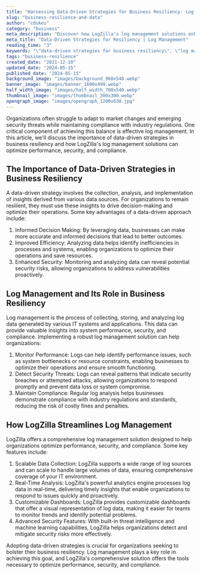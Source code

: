 ```yaml
---
title: "Harnessing Data-Driven Strategies for Business Resiliency: Log Management with LogZilla"
slug: "business-resilience-and-data"
author: "cdukes"
category: "business"
meta_description: "Discover how LogZilla's log management solutions enhance business resiliency, optimizing performance, security, and compliance through data-driven strategies."
meta_title: "Data-Driven Strategies for Resiliency | Log Management"
reading_time: "3"
keywords: "\"data-driven strategies for business resiliency\", \"log management solutions\", \"real-time log analysis\", \"log management tools\", \"data-driven decision-making\", \"comprehensive log management\", \"business resiliency and compliance\", \"log management benefits\", \"log management software\", \"log data analysis\""
tags: "business-resilience"
created_date: "2021-12-10"
updated_date: "2024-05-15"
published_date: "2024-05-15"
background_image: "images/background_960x540.webp"
banner_image: "images/banner_1600x499.webp"
half_width_image: "images/half_width_700x540.webp"
thumbnail_image: "images/thumbnail_300x300.webp"
opengraph_image: "images/opengraph_1200x630.jpg"
---
```


Organizations often struggle to adapt to market changes and emerging security threats while maintaining compliance with industry regulations. One critical component of achieving this balance is effective log management. In this article, we'll discuss the importance of data-driven strategies in business resiliency and how LogZilla's log management solutions can optimize performance, security, and compliance.

## **The Importance of Data-Driven Strategies in Business Resiliency**

A data-driven strategy involves the collection, analysis, and implementation of insights derived from various data sources. For organizations to remain resilient, they must use these insights to drive decision-making and optimize their operations. Some key advantages of a data-driven approach include:

1. Informed Decision Making: By leveraging data, businesses can make more accurate and informed decisions that lead to better outcomes.
2. Improved Efficiency: Analyzing data helps identify inefficiencies in processes and systems, enabling organizations to optimize their operations and save resources.
3. Enhanced Security: Monitoring and analyzing data can reveal potential security risks, allowing organizations to address vulnerabilities proactively.

## **Log Management and Its Role in Business Resiliency**

Log management is the process of collecting, storing, and analyzing log data generated by various IT systems and applications. This data can provide valuable insights into system performance, security, and compliance. Implementing a robust log management solution can help organizations:

1. Monitor Performance: Logs can help identify performance issues, such as system bottlenecks or resource constraints, enabling businesses to optimize their operations and ensure smooth functioning.
2. Detect Security Threats: Logs can reveal patterns that indicate security breaches or attempted attacks, allowing organizations to respond promptly and prevent data loss or system compromise.
3. Maintain Compliance: Regular log analysis helps businesses demonstrate compliance with industry regulations and standards, reducing the risk of costly fines and penalties.

## **How LogZilla Streamlines Log Management**

LogZilla offers a comprehensive log management solution designed to help organizations optimize performance, security, and compliance. Some key features include:

1. Scalable Data Collection: LogZilla supports a wide range of log sources and can scale to handle large volumes of data, ensuring comprehensive coverage of your IT environment.
2. Real-Time Analysis: LogZilla's powerful analytics engine processes log data in real-time, delivering timely insights that enable organizations to respond to issues quickly and proactively.
3. Customizable Dashboards: LogZilla provides customizable dashboards that offer a visual representation of log data, making it easier for teams to monitor trends and identify potential problems.
4. Advanced Security Features: With built-in threat intelligence and machine learning capabilities, LogZilla helps organizations detect and mitigate security risks more effectively.

Adopting data-driven strategies is crucial for organizations seeking to bolster their business resiliency. Log management plays a key role in achieving this goal, and LogZilla's comprehensive solution offers the tools necessary to optimize performance, security, and compliance. 

‍